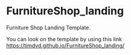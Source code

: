 # FurnitureShop_landing
Furniture Shop Landing Template.

You can look on the template by using this link https://timdvd.github.io/FurnitureShop_landing/
